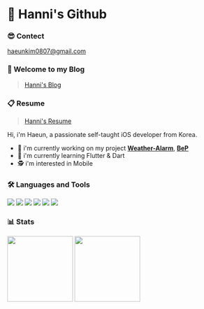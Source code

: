 # 🙇 Hanni's Github

### 😎 Contect
haeunkim0807@gmail.com

### 🙌 Welcome to my Blog
> [Hanni's Blog](https://velog.io/@hanni66)

### 📋 Resume
> [Hanni's Resume](https://hanni66.notion.site/Hanni-s-Resume-b2121e9b0eab4ace8749178b2ad1f18c)

Hi, i'm Haeun, a passionate self-taught iOS developer from Korea.
- 🔭 i'm currently working on my project [<b>Weather-Alarm</b>](https://github.com/Weather-Alarm), [<b>BeP</b>](https://github.com/GDSC-SKHU/Solution-Challenge-6-Mobile)
- 🌱 i'm currently learning Flutter & Dart
- 🕵️ i'm interested in Mobile

<!-- ### 👨🏻‍💻 Jobs
> [Hada](https://www.hadainfo.com/) (2021.05 ~ ing)
 -->

### 🛠 Languages and Tools
<img src="https://img.shields.io/badge/Swift-FA7343?logo=Swift&logoColor=white"/> <img src="https://img.shields.io/badge/Xcode-147EFB?logo=Xcode&logoColor=white"/> <img src="https://img.shields.io/badge/UIkit-2396F3?logo=UIkit&logoColor=white"/> <img src="https://img.shields.io/badge/Java-007396?logo=Java&logoColor=white"/>
<img src="https://img.shields.io/badge/Python-3776AB?logo=Java&logoColor=white"/> <img src="https://img.shields.io/badge/Flutter-02569B?logo=Flutter&logoColor=white"/>

<!-- ### 👨‍👩‍👧‍👦 Contributed to 코드 도와준 것 
> <img src="https://swift.org/assets/images/swift.svg" width="40" height="13"/> [The Swift Language Guide(한국어)](https://github.com/Jusung/the-swift-programming-language-kr) -->

### 📊 Stats
<div>

<img height="150" src="https://github-readme-stats.vercel.app/api?username=hanni66&show_icons=true&theme=tokyonight">
<img height="150" src="http://mazassumnida.wtf/api/v2/generate_badge?boj=haeunkim0807">
</div>

<!-- <img width="380" src="http://github-readme-streak-stats.herokuapp.com?user=hanni66&theme=tokyonight&date_format=%5BY%20%5DM%20j"> -->
<!-- ![Solved.ac 프로필](http://mazassumnida.wtf/api/v2/generate_badge?boj=haeunkim0807) -->
